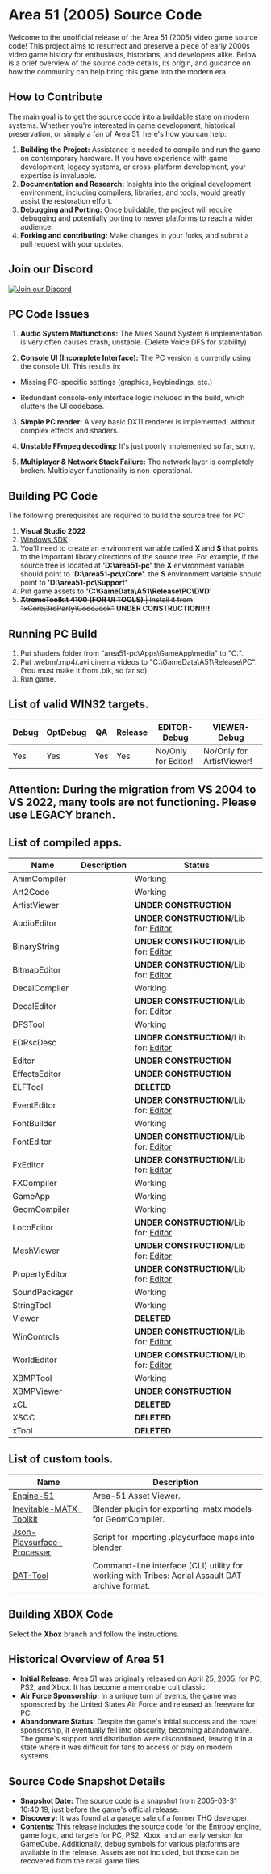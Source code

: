 # Area 51 (2005) Source Code

Welcome to the unofficial release of the Area 51 (2005) video game source code! This project aims to resurrect and preserve a piece of early 2000s video game history for enthusiasts, historians, and developers alike. Below is a brief overview of the source code details, its origin, and guidance on how the community can help bring this game into the modern era.

## How to Contribute

The main goal is to get the source code into a buildable state on modern systems. Whether you're interested in game development, historical preservation, or simply a fan of Area 51, here's how you can help:

1. **Building the Project:** Assistance is needed to compile and run the game on contemporary hardware. If you have experience with game development, legacy systems, or cross-platform development, your expertise is invaluable.
2. **Documentation and Research:** Insights into the original development environment, including compilers, libraries, and tools, would greatly assist the restoration effort.
3. **Debugging and Porting:** Once buildable, the project will require debugging and potentially porting to newer platforms to reach a wider audience.
4. **Forking and contributing:** Make changes in your forks, and submit a pull request with your updates.

## Join our Discord

[![Join our Discord](https://github.com/gabengaGamer/area51-pc/assets/54669564/bac6c8a8-2d95-4513-8943-c5c26bd09173)](https://discord.gg/7gGhFSjxsq)

## PC Code Issues

1. **Audio System Malfunctions:**
The Miles Sound System 6 implementation is very often causes crash, unstable. (Delete Voice.DFS for stability)

2. **Console UI (Incomplete Interface):**
The PC version is currently using the console UI. This results in:

  - Missing PC-specific settings (graphics, keybindings, etc.)

  - Redundant console-only interface logic included in the build, which clutters the UI codebase.

3. **Simple PC render:**
A very basic DX11 renderer is implemented, without complex effects and shaders.

4. **Unstable FFmpeg decoding:**
It's just poorly implemented so far, sorry.

5. **Multiplayer & Network Stack Failure:** The network layer is completely broken. Multiplayer functionality is non-operational.

## Building PC Code

The following prerequisites are required to build the source tree for PC:

1. **Visual Studio 2022**
2. [Windows SDK](https://developer.microsoft.com/en-us/windows/downloads/windows-sdk/)
3. You'll need to create an environment variable called **X** and **S** that points to the important library directions of the source tree. For example, if the source tree is located at **'D:\area51-pc'** the **X** environment variable should point to **'D:\area51-pc\xCore'**. the **S** environment variable should point to **'D:\area51-pc\Support'**
4. Put game assets to **'C:\GameData\A51\Release\PC\DVD'**
6. ~~**XtremeToolkit 4100** **(FOR UI TOOLS)** | Install it from "xCore\3rdParty\CodeJock"~~ **UNDER CONSTRUCTION!!!!**

## Running PC Build

1. Put shaders folder from "area51-pc\Apps\GameApp\media" to "C:\".
2. Put .webm/.mp4/.avi cinema videos to "C:\GameData\A51\Release\PC". (You must make it from .bik, so far so)
3. Run game.



## List of valid WIN32 targets.
Debug           | OptDebug           | QA                 | Release            | EDITOR-Debug        | VIEWER-Debug 
----------------|--------------------|--------------------|--------------------|---------------------|---------------------
Yes             | Yes                | Yes                | Yes                | No/Only for Editor! | No/Only for ArtistViewer!

## Attention: During the migration from VS 2004 to VS 2022, many tools are not functioning. Please use LEGACY branch.

## List of compiled apps.
Name           | Description                                                                             | Status
---------------| ----------------------------------------------------------------------------------------|---------------
AnimCompiler   |                                                                                         | Working
Art2Code       |                                                                                         | Working
ArtistViewer   |                                                                                         | **UNDER CONSTRUCTION**
AudioEditor    |                                                                                         | **UNDER CONSTRUCTION**/Lib for: [Editor](https://github.com/gabengaGamer/area51-pc/releases/tag/Editor-1.0)
BinaryString   |                                                                                         | **UNDER CONSTRUCTION**/Lib for: [Editor](https://github.com/gabengaGamer/area51-pc/releases/tag/Editor-1.0)
BitmapEditor   |                                                                                         | **UNDER CONSTRUCTION**/Lib for: [Editor](https://github.com/gabengaGamer/area51-pc/releases/tag/Editor-1.0)
DecalCompiler  |                                                                                         | Working
DecalEditor    |                                                                                         | **UNDER CONSTRUCTION**/Lib for: [Editor](https://github.com/gabengaGamer/area51-pc/releases/tag/Editor-1.0)
DFSTool        |                                                                                         | Working
EDRscDesc      |                                                                                         | **UNDER CONSTRUCTION**/Lib for: [Editor](https://github.com/gabengaGamer/area51-pc/releases/tag/Editor-1.0)
Editor         |                                                                                         | **UNDER CONSTRUCTION**
EffectsEditor  |                                                                                         | **UNDER CONSTRUCTION**
ELFTool        |                                                                                         | **DELETED**
EventEditor    |                                                                                         | **UNDER CONSTRUCTION**/Lib for: [Editor](https://github.com/gabengaGamer/area51-pc/releases/tag/Editor-1.0)
FontBuilder    |                                                                                         | Working
FontEditor     |                                                                                         | **UNDER CONSTRUCTION**/Lib for: [Editor](https://github.com/gabengaGamer/area51-pc/releases/tag/Editor-1.0)
FxEditor       |                                                                                         | **UNDER CONSTRUCTION**/Lib for: [Editor](https://github.com/gabengaGamer/area51-pc/releases/tag/Editor-1.0)
FXCompiler     |                                                                                         | Working
GameApp        |                                                                                         | Working
GeomCompiler   |                                                                                         | Working
LocoEditor     |                                                                                         | **UNDER CONSTRUCTION**/Lib for: [Editor](https://github.com/gabengaGamer/area51-pc/releases/tag/Editor-1.0)
MeshViewer     |                                                                                         | **UNDER CONSTRUCTION**/Lib for: [Editor](https://github.com/gabengaGamer/area51-pc/releases/tag/Editor-1.0)
PropertyEditor |                                                                                         | **UNDER CONSTRUCTION**/Lib for: [Editor](https://github.com/gabengaGamer/area51-pc/releases/tag/Editor-1.0)
SoundPackager  |                                                                                         | Working
StringTool     |                                                                                         | Working
Viewer         |                                                                                         | **DELETED**
WinControls    |                                                                                         | **UNDER CONSTRUCTION**/Lib for: [Editor](https://github.com/gabengaGamer/area51-pc/releases/tag/Editor-1.0)
WorldEditor    |                                                                                         | **UNDER CONSTRUCTION**/Lib for: [Editor](https://github.com/gabengaGamer/area51-pc/releases/tag/Editor-1.0)
XBMPTool       |                                                                                         | Working
XBMPViewer     |                                                                                         | **UNDER CONSTRUCTION**
xCL            |                                                                                         | **DELETED**
XSCC           |                                                                                         | **DELETED**
xTool          |                                                                                         | **DELETED**

## List of custom tools.
Name                                                                                         | Description                                                                             
---------------------------------------------------------------------------------------------| ----------------------------------------------------------------------------------------
[Engine-51](https://github.com/bigianb/engine-51)                                            | Area-51 Asset Viewer.                                                                                         
[Inevitable-MATX-Toolkit](https://github.com/gabengaGamer/Inevitable-MATX-Toolkit)           | Blender plugin for exporting .matx models for GeomCompiler.                                                                                      
[Json-Playsurface-Processer](https://github.com/gabengaGamer/json-playsurface-processer)     | Script for importing .playsurface maps into blender.                    
[DAT-Tool](https://github.com/gabengaGamer/DAT-Tool)                                         | Command-line interface (CLI) utility for working with Tribes: Aerial Assault DAT archive format.

## Building XBOX Code

Select the **Xbox** branch and follow the instructions.

## Historical Overview of Area 51

- **Initial Release:** Area 51 was originally released on April 25, 2005, for PC, PS2, and Xbox. It has become a memorable cult classic.
- **Air Force Sponsorship:** In a unique turn of events, the game was sponsored by the United States Air Force and released as freeware for PC.
- **Abandonware Status:** Despite the game's initial success and the novel sponsorship, it eventually fell into obscurity, becoming abandonware. The game's support and distribution were discontinued, leaving it in a state where it was difficult for fans to access or play on modern systems.

## Source Code Snapshot Details

- **Snapshot Date:** The source code is a snapshot from 2005-03-31 10:40:19, just before the game's official release.
- **Discovery:** It was found at a garage sale of a former THQ developer.
- **Contents:** This release includes the source code for the Entropy engine, game logic, and targets for PC, PS2, Xbox, and an early version for GameCube. Additionally, debug symbols for various platforms are available in the release. Assets are not included, but those can be recovered from the retail game files.
